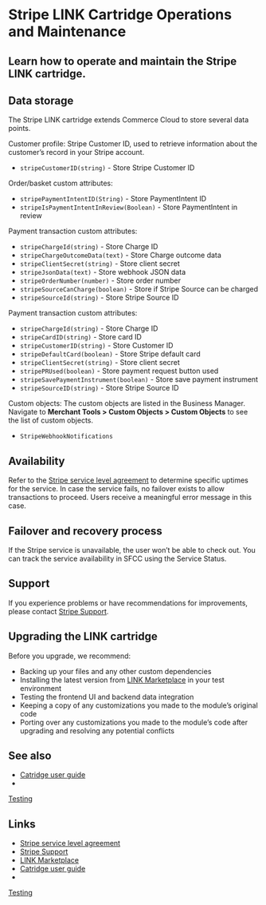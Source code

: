 # Stripe LINK Cartridge Operations and Maintenance

## Learn how to operate and maintain the Stripe LINK cartridge.

## Data storage

The Stripe LINK cartridge extends Commerce Cloud to store several data points.

Customer profile: Stripe Customer ID, used to retrieve information about the
customer’s record in your Stripe account.

- `stripeCustomerID(string)` - Store Stripe Customer ID

Order/basket custom attributes:

- `stripePaymentIntentID(String)` - Store PaymentIntent ID
- `stripeIsPaymentIntentInReview(Boolean)` - Store PaymentIntent in review

Payment transaction custom attributes:

- `stripeChargeId(string)` - Store Charge ID
- `stripeChargeOutcomeData(text)` - Store Charge outcome data
- `stripeClientSecret(string)` - Store client secret
- `stripeJsonData(text)` - Store webhook JSON data
- `stripeOrderNumber(number)` - Store order number
- `stripeSourceCanCharge(boolean)` - Store if Stripe Source can be charged
- `stripeSourceId(string)` - Store Stripe Source ID

Payment transaction custom attributes:

- `stripeChargeId(string)` - Store Charge ID
- `stripeCardID(string)` - Store card ID
- `stripeCustomerID(string)` - Store Customer ID
- `stripeDefaultCard(boolean)` - Store Stripe default card
- `stripeClientSecret(string)` - Store client secret
- `stripePRUsed(boolean)` - Store payment request button used
- `stripeSavePaymentInstrument(boolean)` - Store save payment instrument
- `stripeSourceID(string)` - Store Stripe Source ID

Custom objects: The custom objects are listed in the Business Manager. Navigate
to **Merchant Tools > Custom Objects > Custom Objects** to see the list of
custom objects.

- `StripeWebhookNotifications`

## Availability

Refer to the [Stripe service level agreement](https://stripe.com/legal) to
determine specific uptimes for the service. In case the service fails, no
failover exists to allow transactions to proceed. Users receive a meaningful
error message in this case.

## Failover and recovery process

If the Stripe service is unavailable, the user won’t be able to check out. You
can track the service availability in SFCC using the Service Status.

## Support

If you experience problems or have recommendations for improvements, please
contact [Stripe Support](https://support.stripe.com/).

## Upgrading the LINK cartridge

Before you upgrade, we recommend:

- Backing up your files and any other custom dependencies
- Installing the latest version from [LINK
Marketplace](https://www.salesforce.com/products/commerce-cloud/partner-marketplace/partners/stripe/)
in your test environment
- Testing the frontend UI and backend data integration
- Keeping a copy of any customizations you made to the module’s original code
- Porting over any customizations you made to the module’s code after upgrading
and resolving any potential conflicts

## See also

- [Catridge user
guide](https://docs.stripe.com/connectors/salesforce-commerce-cloud/user-guide)
-
[Testing](https://docs.stripe.com/connectors/salesforce-commerce-cloud/testing)

## Links

- [Stripe service level agreement](https://stripe.com/legal)
- [Stripe Support](https://support.stripe.com/)
- [LINK
Marketplace](https://www.salesforce.com/products/commerce-cloud/partner-marketplace/partners/stripe/)
- [Catridge user
guide](https://docs.stripe.com/connectors/salesforce-commerce-cloud/user-guide)
-
[Testing](https://docs.stripe.com/connectors/salesforce-commerce-cloud/testing)